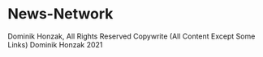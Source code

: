 # News-Network
Dominik Honzak, All Rights Reserved
Copywrite (All Content Except Some Links) Dominik Honzak 2021
